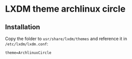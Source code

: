 # LXDM theme archlinux circle

## Installation
Copy the folder to `usr/share/lxdm/themes` and reference it in `/etc/lxdm/lxdm.conf`:

```
theme=ArchlinuxCircle
```
